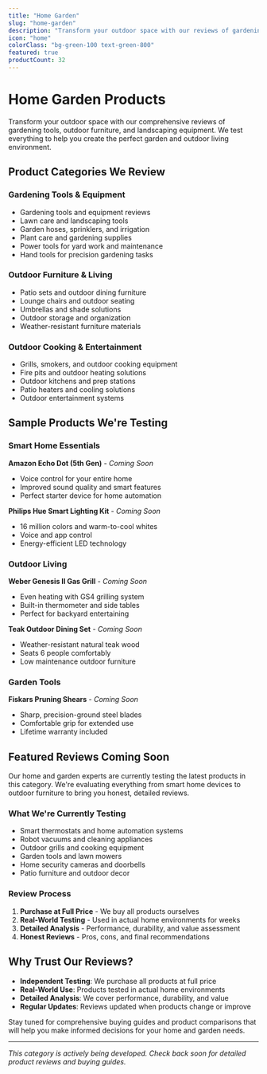 ```yaml
---
title: "Home Garden"
slug: "home-garden"
description: "Transform your outdoor space with our reviews of gardening tools, outdoor furniture, landscaping equipment, and garden essentials."
icon: "home"
colorClass: "bg-green-100 text-green-800"
featured: true
productCount: 32
---
```


# Home Garden Products

Transform your outdoor space with our comprehensive reviews of gardening tools, outdoor furniture, and landscaping equipment. We test everything to help you create the perfect garden and outdoor living environment.

## Product Categories We Review

### Gardening Tools & Equipment
- Gardening tools and equipment reviews
- Lawn care and landscaping tools
- Garden hoses, sprinklers, and irrigation
- Plant care and gardening supplies
- Power tools for yard work and maintenance
- Hand tools for precision gardening tasks

### Outdoor Furniture & Living
- Patio sets and outdoor dining furniture
- Lounge chairs and outdoor seating
- Umbrellas and shade solutions
- Outdoor storage and organization
- Weather-resistant furniture materials

### Outdoor Cooking & Entertainment
- Grills, smokers, and outdoor cooking equipment
- Fire pits and outdoor heating solutions
- Outdoor kitchens and prep stations
- Patio heaters and cooling solutions
- Outdoor entertainment systems

## Sample Products We're Testing

### Smart Home Essentials
**Amazon Echo Dot (5th Gen)** - *Coming Soon*
- Voice control for your entire home
- Improved sound quality and smart features
- Perfect starter device for home automation

**Philips Hue Smart Lighting Kit** - *Coming Soon*
- 16 million colors and warm-to-cool whites
- Voice and app control
- Energy-efficient LED technology

### Outdoor Living
**Weber Genesis II Gas Grill** - *Coming Soon*
- Even heating with GS4 grilling system
- Built-in thermometer and side tables
- Perfect for backyard entertaining

**Teak Outdoor Dining Set** - *Coming Soon*
- Weather-resistant natural teak wood
- Seats 6 people comfortably
- Low maintenance outdoor furniture

### Garden Tools
**Fiskars Pruning Shears** - *Coming Soon*
- Sharp, precision-ground steel blades
- Comfortable grip for extended use
- Lifetime warranty included

## Featured Reviews Coming Soon

Our home and garden experts are currently testing the latest products in this category. We're evaluating everything from smart home devices to outdoor furniture to bring you honest, detailed reviews.

### What We're Currently Testing
- Smart thermostats and home automation systems
- Robot vacuums and cleaning appliances  
- Outdoor grills and cooking equipment
- Garden tools and lawn mowers
- Home security cameras and doorbells
- Patio furniture and outdoor decor

### Review Process
1. **Purchase at Full Price** - We buy all products ourselves
2. **Real-World Testing** - Used in actual home environments for weeks
3. **Detailed Analysis** - Performance, durability, and value assessment
4. **Honest Reviews** - Pros, cons, and final recommendations

## Why Trust Our Reviews?

- **Independent Testing**: We purchase all products at full price
- **Real-World Use**: Products tested in actual home environments
- **Detailed Analysis**: We cover performance, durability, and value
- **Regular Updates**: Reviews updated when products change or improve

Stay tuned for comprehensive buying guides and product comparisons that will help you make informed decisions for your home and garden needs.

---

*This category is actively being developed. Check back soon for detailed product reviews and buying guides.*